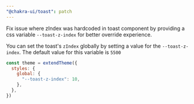 ```yaml
---
"@chakra-ui/toast": patch
---
```


Fix issue where zIndex was hardcoded in toast component by providing a css
variable `--toast-z-index` for better override experience.

You can set the toast's `zIndex` globally by setting a value for the
`--toast-z-index`. The default value for this variable is `5500`

```jsx live=false
const theme = extendTheme({
  styles: {
    global: {
      "--toast-z-index": 10,
    },
  },
})
```
